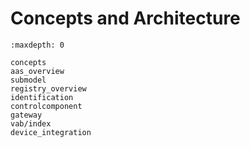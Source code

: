 # Concepts and Architecture

```{toctree}
:maxdepth: 0

concepts
aas_overview
submodel
registry_overview
identification
controlcomponent
gateway
vab/index
device_integration

```